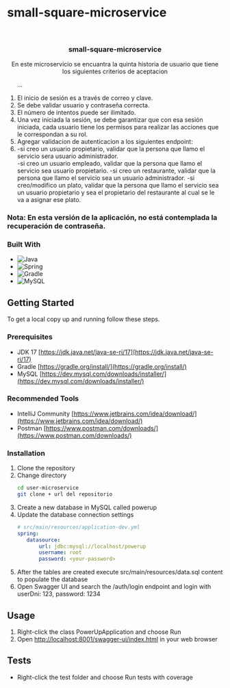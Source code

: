 # small-square-microservice
<br />
<div align="center">
<h3>small-square-microservice</h3>
 <p align="center">En este microservicio se encuantra la quinta historia de usuario que tiene los siguientes criterios de aceptacion</p>
</div>

  <ol start="numero"> ... </ol>
  <ol start="1">
  <li> El inicio de sesión es a través de correo y clave.</li>
  <li> Se debe validar usuario y contraseña correcta.</li>
  <li> El número de intentos puede ser ilimitado.</li>
  <li> Una vez iniciada la sesión, se debe garantizar que con esa sesión iniciada, cada usuario tiene los permisos para realizar las acciones que le correspondan a su rol.</li>
  <li> Agregar validacion de autenticacion a los siguientes endpoint:
    <li>-si creo un usuario propietario, validar que la persona que llamo el servicio sera usuario administrador.</li>
    -si creo un usuario empleado, validar que la persona que llamo el servicio sea usuario propietario.
    -si creo un restaurante, validar que la persona que llamo el servicio sea un usuario administrador.
    -si creo/modifico un plato, validar que la persona que llamo el servicio sea un usuario propietario y sea el propietario del restaurante al cual se le va a asignar ese plato.</li>
</ol>

### Nota: En esta versión de la aplicación, no está contemplada la recuperación de contraseña.


### Built With

* ![Java](https://img.shields.io/badge/java-%23ED8B00.svg?style=for-the-badge&logo=java&logoColor=white)
* ![Spring](https://img.shields.io/badge/Spring-6DB33F?style=for-the-badge&logo=spring&logoColor=white)
* ![Gradle](https://img.shields.io/badge/Gradle-02303A.svg?style=for-the-badge&logo=Gradle&logoColor=white)
* ![MySQL](https://img.shields.io/badge/MySQL-00000F?style=for-the-badge&logo=mysql&logoColor=white)


<!-- GETTING STARTED -->
## Getting Started

To get a local copy up and running follow these steps.

### Prerequisites

* JDK 17 [https://jdk.java.net/java-se-ri/17](https://jdk.java.net/java-se-ri/17)
* Gradle [https://gradle.org/install/](https://gradle.org/install/)
* MySQL [https://dev.mysql.com/downloads/installer/](https://dev.mysql.com/downloads/installer/)

### Recommended Tools
* IntelliJ Community [https://www.jetbrains.com/idea/download/](https://www.jetbrains.com/idea/download/)
* Postman [https://www.postman.com/downloads/](https://www.postman.com/downloads/)

### Installation

1. Clone the repository
2. Change directory
   ```sh
   cd user-microservice
   git clone + url del repositorio 
   ```
3. Create a new database in MySQL called powerup
4. Update the database connection settings
   ```yml
   # src/main/resources/application-dev.yml
   spring:
      datasource:
          url: jdbc:mysql://localhost/powerup
          username: root
          password: <your-password>
   ```
5. After the tables are created execute src/main/resources/data.sql content to populate the database
6. Open Swagger UI and search the /auth/login endpoint and login with userDni: 123, password: 1234

<!-- USAGE -->
## Usage

1. Right-click the class PowerUpApplication and choose Run
2. Open [http://localhost:8001/swagger-ui/index.html](http://localhost:8001/swagger-ui/index.html) in your web browser

<!-- ROADMAP -->
## Tests

- Right-click the test folder and choose Run tests with coverage
